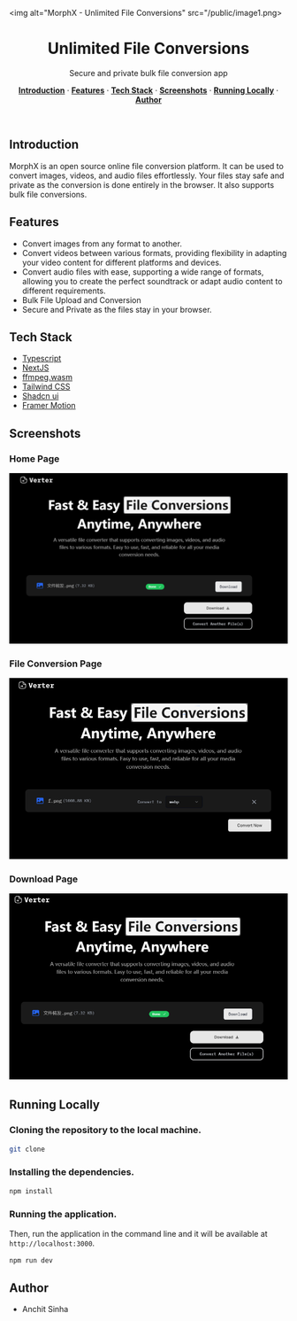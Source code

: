   <img alt="MorphX - Unlimited File Conversions" src="/public/image1.png>
    <h1 align="center">Unlimited File Conversions</h1>

<p align="center">
  Secure and private bulk file conversion app
</p>


<p align="center">
  <a href="#introduction"><strong>Introduction</strong></a> ·
  <a href="#features"><strong>Features</strong></a> ·
  <a href="#tech-stack"><strong>Tech Stack</strong></a> ·
  <a href="#screenshots"><strong>Screenshots</strong></a> ·
  <a href="#running-locally"><strong>Running Locally</strong></a> ·
  <a href="#author"><strong>Author</strong></a>
</p>
<br/>

## Introduction

MorphX is an open source online file conversion platform. It can be used to convert images, videos, and audio files effortlessly. Your files stay safe and private as the conversion is done entirely in the browser. It also supports bulk file conversions.

## Features

- Convert images from any format to another.
- Convert videos between various formats, providing flexibility in adapting your video content for different platforms and devices.
- Convert audio files with ease, supporting a wide range of formats, allowing you to create the perfect soundtrack or adapt audio content to different requirements.
- Bulk File Upload and Conversion
- Secure and Private as the files stay in your browser.

## Tech Stack

- [Typescript](https://www.typescriptlang.org/)
- [NextJS](https://nextjs.org/)
- [ffmpeg.wasm](https://ffmpegwasm.netlify.app/)
- [Tailwind CSS](https://tailwindcss.com/)
- [Shadcn ui](https://ui.shadcn.com/)
- [Framer Motion](https://www.framer.com/motion/)

## Screenshots

### Home Page

<img alt="Home Page" src="/public/image1.png">

### File Conversion Page

<img alt="File Conversion Page" src="/public/image2.png">

### Download Page

<img alt="Download Page" src="/public/image3.png">

## Running Locally

### Cloning the repository to the local machine.

```bash
git clone
```

### Installing the dependencies.

```bash
npm install
```

### Running the application.

Then, run the application in the command line and it will be available at `http://localhost:3000`.

```bash
npm run dev
```

## Author

- Anchit Sinha
